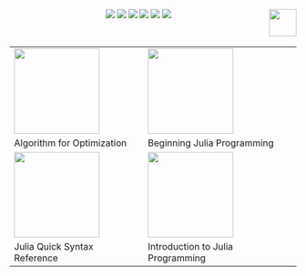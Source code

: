 

<p align="center">
    <a href="https://github.com/elegantcoin/LectureNotes_for_Julia"><img src="https://img.shields.io/badge/status-updating-brightgreen.svg"></a>
    <a href="https://github.com/python/cpython"><img src="https://img.shields.io/badge/Python-3.7-FF1493.svg"></a>
    <a href="https://github.com/elegantcoin/LectureNotes_for_Julia"><img src="https://img.shields.io/badge/platform-Windows%7CLinux%7CmacOS-660066.svg"></a>
    <a href="https://opensource.org/licenses/mit-license.php"><img src="https://badges.frapsoft.com/os/mit/mit.svg"></a>
    <a href="https://github.com/elegantcoin/LectureNotes_for_Julia/stargazers"><img src="https://img.shields.io/github/stars/elegantcoin/LectureNotes_for_Julia.svg?logo=github"></a>
    <a href="https://github.com/elegantcoin/LectureNotes_for_Julia/network/members"><img src="https://img.shields.io/github/forks/elegantcoin/LectureNotes_for_Julia.svg?color=blue&logo=github"></a>
    <a href="https://www.python.org/"><img src="https://upload.wikimedia.org/wikipedia/commons/c/c3/Python-logo-notext.svg" align="right" height="48" width="48" ></a>
</p>
<br />

|||
|------------|	------------|
<img src="https://github.com/elegantcoin/LectureNotes_for_Julia/blob/master/pics/1_algorithm_for_optimization.png" width="150" alt=" "/>|<img src="https://github.com/elegantcoin/LectureNotes_for_Julia/blob/master/pics/2_beginning_julia_programming.png" width="150" alt=" "/>|<img src="https://github.com/elegantcoin/LectureNotes_for_Julia/blob/master/pics/3_data_science_with_Julia.png" width="150" alt=" "/>|
Algorithm for Optimization|Beginning Julia Programming|Data Science with Julia|
<img src="https://github.com/elegantcoin/LectureNotes_for_Julia/blob/master/pics/4_Julia_quick_syntax_reference.png" width="150" alt=" "/>|<img src="https://github.com/elegantcoin/LectureNotes_for_Julia/blob/master/pics/5_Introduction_to_Julia_programming.png" width="150" alt=" "/>|<img src="https://github.com/elegantcoin/LectureNotes_for_Julia/blob/master/pics/6_julia_programming_for_operations_research.png" width="150" alt=" "/>|
Julia Quick Syntax Reference|Introduction to Julia Programming|Julia Programming for Operations Research|
